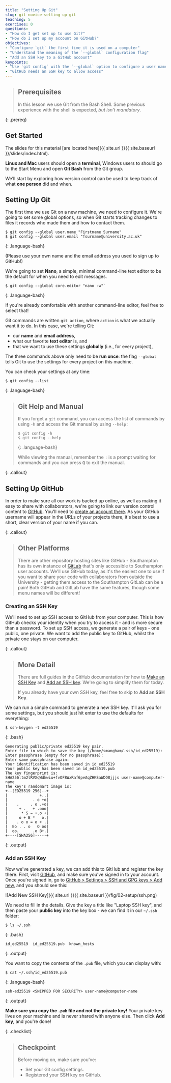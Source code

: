 ```yaml
---
title: "Setting Up Git"
slug: git-novice-setting-up-git
teaching: 5
exercises: 0
questions:
- "How do I get set up to use Git?"
- "How do I set up my account on GitHub?"
objectives:
- "Configure `git` the first time it is used on a computer"
- "Understand the meaning of the `--global` configuration flag"
- "Add an SSH key to a GitHub account"
keypoints:
- "Use `git config` with the `--global` option to configure a user name, email address, editor, and other preferences once per machine."
- "GitHub needs an SSH key to allow access"
---
```



> ## Prerequisites
>
> In this lesson we use Git from the Bash Shell.
> Some previous experience with the shell is expected,
> *but isn't mandatory*.
> 
{: .prereq}

## Get Started

The slides for this material [are located here]({{ site.url }}{{ site.baseurl }}/slides/index.html).

**Linux and Mac** users should open a **terminal**, Windows users to should go to the Start Menu and open **Git Bash** from the Git group.

We’ll start by exploring how version control can be used to keep track of what **one person** did and when.

## Setting Up Git

The first time we use Git on a new machine, we need to configure it. We're going to set some global options, so when Git starts tracking changes to files it records who made them and how to contact them.

~~~
$ git config --global user.name "Firstname Surname"
$ git config --global user.email "fsurname@university.ac.uk"
~~~
{: .language-bash}

(Please use your own name and the email address you used to sign up to GitHub!)

We're going to set **Nano**, a simple, minimal command-line text editor to be the default for when you need to edit messages.
~~~
$ git config --global core.editor "nano -w"`
~~~
{: .language-bash}

If you're already comfortable with another command-line editor, feel free to select that!

Git commands are written `git action`, where `action` is what we actually want it to do. In this case, we're telling Git:

*   our **name** and **email address**,
*   what our favorite **text editor** is, and
*   that we want to use these settings **globally** (i.e., for every project),

The three commands above only need to be **run once**:
the flag `--global` tells Git to use the settings for every project on this machine.

You can check your settings at any time:

~~~
$ git config --list
~~~
{: .language-bash}

> ## Git Help and Manual
>
> If you forget a `git` command, you can access the list of commands by using `-h` and access the Git manual by using `--help` :
>
> ~~~
> $ git config -h
> $ git config --help
> ~~~
> {: .language-bash}
>
> While viewing the manual, remember the `:` is a prompt waiting for commands and you can press <kbd>Q</kbd> to exit the manual.
>
{: .callout}



## Setting Up GitHub

In order to make sure all our work is backed up online, as well as making it easy to share with collaborators, we're going to link our version control content to [GitHub](https://github.com/). You'll need to [create an account there](https://github.com/signup). As your GitHub 
username will appear in the URLs of your projects there, it's best to use a short, clear version of your name if you can.

{: .callout}
> ## Other Platforms
> There are other repository hosting sites like GitHub - Southampton has its own instance of [GitLab](https://git.soton.ac.uk) that's only accessible to Southampton user accounts.
> We'll use GitHub today, as it's the easiest one to use if you want to share your code with collaborators from outside the University - getting them access to the Southampton GitLab can be a pain!
> Both GitHub and GitLab have the same features, though some menu names will be different!

### Creating an SSH Key

We'll need to set up SSH access to GitHub from your computer. This is how GitHub checks your identity when you try to access it - and is more secure than a password. To set up SSH access, we generate a pair of keys - one public, one private. We want to add the public key to GitHub, whilst the private one stays on our computer.

{: .callout}
> ## More Detail
> There are full guides in the GitHub documentation for how to 
[Make an SSH Key](https://docs.github.com/en/authentication/connecting-to-github-with-ssh/generating-a-new-ssh-key-and-adding-it-to-the-ssh-agent) and 
> [Add an SSH key](https://docs.github.com/en/authentication/connecting-to-github-with-ssh/adding-a-new-ssh-key-to-your-github-account). 
> We're going to simplify them for today.
>
> If you already have your own SSH key, feel free to skip to **Add an SSH Key**.

We can run a simple command to generate a new SSH key. It'll ask you for some settings, but you should just hit enter to use the defaults for everything:

~~~
$ ssh-keygen -t ed25519
~~~
{: .bash}

~~~
Generating public/private ed25519 key pair.
Enter file in which to save the key (/home/smangham/.ssh/id_ed25519): 
Enter passphrase (empty for no passphrase): 
Enter same passphrase again: 
Your identification has been saved in id_ed25519
Your public key has been saved in id_ed25519.pub
The key fingerprint is:
SHA256:tm2lRVXqWdkwiu+fvOF8WxRaf6peAqZHKSaWDO8jjjs user-name@computer-name
The key's randomart image is:
+--[ED25519 256]--+
|              +..|
|           . o +o|
|    .     . o .+o|
|     + .   + .ooo|
|      * S = +.o +|
|     o + B *   o.|
|    . o o = o + .|
|  Eo . . o   O oo|
|  oo.      .o B+.|
+----[SHA256]-----+
~~~
{: .output}

### Add an SSH Key

Now we've generated a key, we can add this to GitHub and register the key there. First, visit [GitHub](https://github.com), and make sure you've signed in to your account. Once you're signed in, go to [GitHub > Settings > SSH and GPG keys > Add new](https://github.com/settings/ssh/new), and you should see this:

![Add New SSH Key]({{ site.url }}{{ site.baseurl }}/fig/02-setup/ssh.png)

We need to fill in the details. Give the key a title like "Laptop SSH key", and then paste your **public key** into the key box - we can find it in our `~/.ssh` folder:

~~~
$ ls ~/.ssh
~~~
{: .bash}

~~~
id_ed25519  id_ed25519.pub  known_hosts
~~~
{: .output}

You want to copy the contents of the `.pub` file, which you can display with:

~~~
$ cat ~/.ssh/id_ed25519.pub
~~~
{: .language-bash}

~~~
ssh-ed25519 <SNIPPED FOR SECURITY> user-name@computer-name
~~~
{: .output}

**Make sure you copy the `.pub` file and not the private key!** Your private key lives on your machine and is never shared with anyone else. Then click **Add key**, and you're done!

{: .checklist}
> ## Checkpoint
> 
> Before moving on, make sure you've:
> * Set your Git config settings.
> * Registered your SSH key on GitHub.
